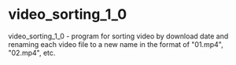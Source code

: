 # video_sorting_1_0
video_sorting_1_0 - program for sorting video by download date and renaming each video file to a new name in the format of "01.mp4", "02.mp4", etc.

